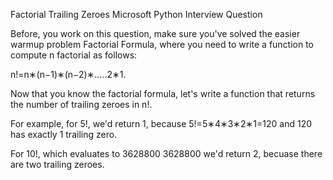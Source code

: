 Factorial Trailing Zeroes
Microsoft Python Interview Question

Before, you work on this question, make sure you've solved the easier warmup problem Factorial Formula, where you need to write a function to compute 
n factorial as follows:

n!=n∗(n−1)∗(n−2)∗.....2∗1.

Now that you know the factorial formula, let's write a function that returns the number of trailing zeroes in n!.

For example, for 
5!, we'd return 1, because 
5!=5∗4∗3∗2∗1=120 and 120 has exactly 1 trailing zero.

For 
10!, which evaluates to 
3628800
3628800 we'd return 2, becuase there are two trailing zeroes.
